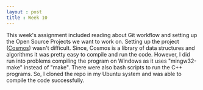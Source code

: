 ```yaml
---
layout : post
title : Week 10
---
```

This week's assignment included reading about Git workflow and setting up the Open Source Projects we want to work on. Setting up the project ([Cosmos](https://github.com/OpenGenus/cosmos)) wasn't difficult. Since, Cosmos is a library of data structures and algorithms it was pretty easy to compile and run the code. However, I did run into problems compiling the program on Windows as it uses "mingw32-make" instead of "make". There were also bash scripts to run the C++ programs. So, I cloned the repo in my Ubuntu system and was able to compile the code successfully.  
